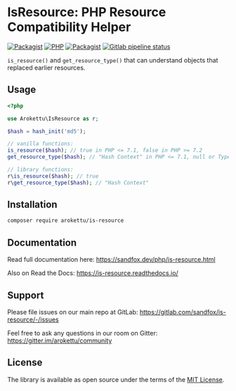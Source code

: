 # IsResource: PHP Resource Compatibility Helper

[![Packagist](https://img.shields.io/packagist/v/arokettu/is-resource.svg?style=flat-square)](https://packagist.org/packages/arokettu/is-resource)
[![PHP](https://img.shields.io/packagist/php-v/arokettu/is-resource.svg?style=flat-square)](https://packagist.org/packages/arokettu/is-resource)
[![Packagist](https://img.shields.io/github/license/arokettu/is-resource.svg?style=flat-square)](https://opensource.org/licenses/MIT)
[![Gitlab pipeline status](https://img.shields.io/gitlab/pipeline/sandfox/is-resource/master.svg?style=flat-square)](https://gitlab.com/sandfox/is-resource/-/pipelines)

``is_resource()`` and ``get_resource_type()`` that can understand objects that replaced earlier resources.

## Usage

```php
<?php

use Arokettu\IsResource as r;

$hash = hash_init('md5');

// vanilla functions:
is_resource($hash); // true in PHP <= 7.1, false in PHP >= 7.2
get_resource_type($hash); // "Hash Context" in PHP <= 7.1, null or TypeError in PHP >= 7.2

// library functions:
r\is_resource($hash); // true
r\get_resource_type($hash); // "Hash Context"
```

## Installation

```bash
composer require arokettu/is-resource
```

## Documentation

Read full documentation here: <https://sandfox.dev/php/is-resource.html>

Also on Read the Docs: <https://is-resource.readthedocs.io/>

## Support

Please file issues on our main repo at GitLab: <https://gitlab.com/sandfox/is-resource/-/issues>

Feel free to ask any questions in our room on Gitter: <https://gitter.im/arokettu/community>

## License

The library is available as open source under the terms of the [MIT License].

[MIT License]:  https://opensource.org/licenses/MIT
